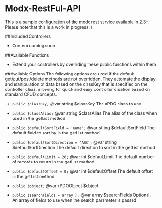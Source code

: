 # Modx-RestFul-API
This is a sample configuration of the modx rest service available in 2.3+. Please note that this is a work in progress :)


##Included Controllers
- Content coming soon

##Available Functions
- Extend your controllers by overriding these public functions within them

##Available Options
The following options are used if the default get/put/post/delete methods are not overridden. They automate the display and manipulation of data based on the classKey that is specified on the controller class, allowing for quick and easy controller creation based on standard CRUD concepts.

- `public $classKey;` @var string $classKey The xPDO class to use
    
- `public $classAlias;` @var string $classAlias The alias of the class when used in the getList method
-  `public $defaultSortField = 'name';` @var string $defaultSortField The default field to sort by in the getList method 
    
-    `public $defaultSortDirection = 'ASC';` @var string $defaultSortDirection The default direction to sort in the getList method 
    
-    `public $defaultLimit = 20;` @var int $defaultLimit The default number of records to return in the getList method 
    
-    `public $defaultOffset = 0;`  @var int $defaultOffset The default offset in the getList method
    
-    `public $object;` @var xPDOObject $object
 
-    `public $searchFields = array();`    @var array $searchFields Optional. An array of fields to use when the search parameter is passed
